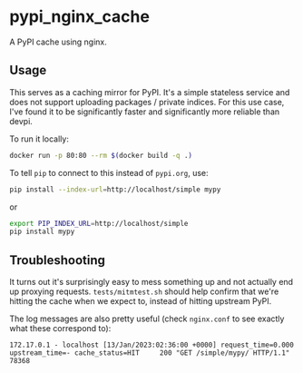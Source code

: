 # pypi_nginx_cache

A PyPI cache using nginx.

## Usage

This serves as a caching mirror for PyPI. It's a simple stateless service and does not
support uploading packages / private indices. For this use case, I've found it to be
significantly faster and significantly more reliable than devpi.

To run it locally:
```bash
docker run -p 80:80 --rm $(docker build -q .)
```

To tell `pip` to connect to this instead of `pypi.org`, use:
```bash
pip install --index-url=http://localhost/simple mypy
```
or
```bash
export PIP_INDEX_URL=http://localhost/simple
pip install mypy
```

## Troubleshooting

It turns out it's surprisingly easy to mess something up and not actually end up proxying
requests. `tests/mitmtest.sh` should help confirm that we're hitting the cache when we expect to,
instead of hitting upstream PyPI.

The log messages are also pretty useful (check `nginx.conf` to see exactly what these
correspond to):
```
172.17.0.1 - localhost [13/Jan/2023:02:36:00 +0000] request_time=0.000 upstream_time=- cache_status=HIT 	200 "GET /simple/mypy/ HTTP/1.1" 78368
```
